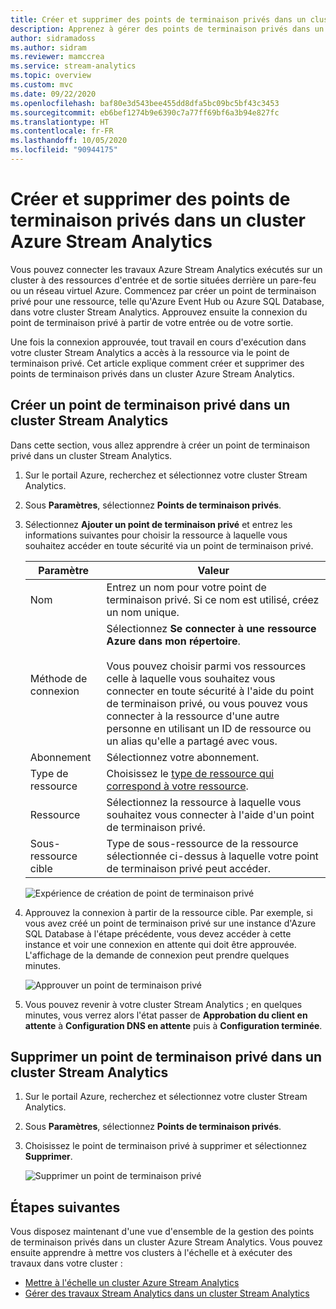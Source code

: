 ```yaml
---
title: Créer et supprimer des points de terminaison privés dans un cluster Azure Stream Analytics
description: Apprenez à gérer des points de terminaison privés dans un cluster Azure Stream Analytics.
author: sidramadoss
ms.author: sidram
ms.reviewer: mamccrea
ms.service: stream-analytics
ms.topic: overview
ms.custom: mvc
ms.date: 09/22/2020
ms.openlocfilehash: baf80e3d543bee455dd8dfa5bc09bc5bf43c3453
ms.sourcegitcommit: eb6bef1274b9e6390c7a77ff69bf6a3b94e827fc
ms.translationtype: HT
ms.contentlocale: fr-FR
ms.lasthandoff: 10/05/2020
ms.locfileid: "90944175"
---
```

# <a name="create-and-delete-private-endpoints-in-an-azure-stream-analytics-cluster"></a>Créer et supprimer des points de terminaison privés dans un cluster Azure Stream Analytics

Vous pouvez connecter les travaux Azure Stream Analytics exécutés sur un cluster à des ressources d'entrée et de sortie situées derrière un pare-feu ou un réseau virtuel Azure. Commencez par créer un point de terminaison privé pour une ressource, telle qu'Azure Event Hub ou Azure SQL Database, dans votre cluster Stream Analytics. Approuvez ensuite la connexion du point de terminaison privé à partir de votre entrée ou de votre sortie.

Une fois la connexion approuvée, tout travail en cours d'exécution dans votre cluster Stream Analytics a accès à la ressource via le point de terminaison privé. Cet article explique comment créer et supprimer des points de terminaison privés dans un cluster Azure Stream Analytics.

## <a name="create-private-endpoint-in-stream-analytics-cluster"></a>Créer un point de terminaison privé dans un cluster Stream Analytics

Dans cette section, vous allez apprendre à créer un point de terminaison privé dans un cluster Stream Analytics.

1. Sur le portail Azure, recherchez et sélectionnez votre cluster Stream Analytics.

1. Sous **Paramètres**, sélectionnez **Points de terminaison privés**.

1. Sélectionnez **Ajouter un point de terminaison privé** et entrez les informations suivantes pour choisir la ressource à laquelle vous souhaitez accéder en toute sécurité via un point de terminaison privé.

   |Paramètre|Valeur|
   |---|---|
   |Nom|Entrez un nom pour votre point de terminaison privé. Si ce nom est utilisé, créez un nom unique.|
   |Méthode de connexion|Sélectionnez **Se connecter à une ressource Azure dans mon répertoire**.<br><br>Vous pouvez choisir parmi vos ressources celle à laquelle vous souhaitez vous connecter en toute sécurité à l'aide du point de terminaison privé, ou vous pouvez vous connecter à la ressource d'une autre personne en utilisant un ID de ressource ou un alias qu'elle a partagé avec vous.|
   |Abonnement|Sélectionnez votre abonnement.|
   |Type de ressource|Choisissez le [type de ressource qui correspond à votre ressource](../private-link/private-endpoint-overview.md#private-link-resource).|
   |Ressource|Sélectionnez la ressource à laquelle vous souhaitez vous connecter à l'aide d'un point de terminaison privé.|
   |Sous-ressource cible|Type de sous-ressource de la ressource sélectionnée ci-dessus à laquelle votre point de terminaison privé peut accéder.|

   ![Expérience de création de point de terminaison privé](./media/private-endpoints/create-private-endpoint.png)

1. Approuvez la connexion à partir de la ressource cible. Par exemple, si vous avez créé un point de terminaison privé sur une instance d'Azure SQL Database à l'étape précédente, vous devez accéder à cette instance et voir une connexion en attente qui doit être approuvée. L'affichage de la demande de connexion peut prendre quelques minutes.

    ![Approuver un point de terminaison privé](./media/private-endpoints/approve-private-endpoint.png)

1. Vous pouvez revenir à votre cluster Stream Analytics ; en quelques minutes, vous verrez alors l'état passer de **Approbation du client en attente** à **Configuration DNS en attente** puis à **Configuration terminée**.

## <a name="delete-a-private-endpoint-in-a-stream-analytics-cluster"></a>Supprimer un point de terminaison privé dans un cluster Stream Analytics

1. Sur le portail Azure, recherchez et sélectionnez votre cluster Stream Analytics.

1. Sous **Paramètres**, sélectionnez **Points de terminaison privés**.

1. Choisissez le point de terminaison privé à supprimer et sélectionnez **Supprimer**.

   ![Supprimer un point de terminaison privé](./media/private-endpoints/delete-private-endpoint.png)

## <a name="next-steps"></a>Étapes suivantes

Vous disposez maintenant d'une vue d'ensemble de la gestion des points de terminaison privés dans un cluster Azure Stream Analytics. Vous pouvez ensuite apprendre à mettre vos clusters à l'échelle et à exécuter des travaux dans votre cluster :

* [Mettre à l'échelle un cluster Azure Stream Analytics](scale-cluster.md)
* [Gérer des travaux Stream Analytics dans un cluster Stream Analytics](manage-jobs-cluster.md)